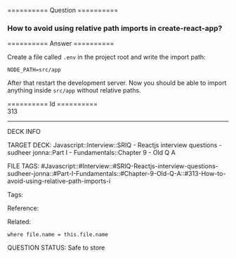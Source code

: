 ========== Question ==========  

### How to avoid using relative path imports in create-react-app?  

========== Answer ==========  

Create a file called `.env` in the project root and write the import path:

```
NODE_PATH=src/app
```

After that restart the development server. Now you should be able to import anything inside `src/app` without relative paths.

========== Id ==========  
313

---

DECK INFO

TARGET DECK: Javascript::Interview::SRIQ - Reactjs interview questions - sudheer jonna::Part I - Fundamentals::Chapter 9 - Old Q A

FILE TAGS: #Javascript::#Interview::#SRIQ-Reactjs-interview-questions-sudheer-jonna::#Part-I-Fundamentals::#Chapter-9-Old-Q-A::#313-How-to-avoid-using-relative-path-imports-i

Tags:

Reference:

Related:

```dataview
where file.name = this.file.name
```

QUESTION STATUS: Safe to store
